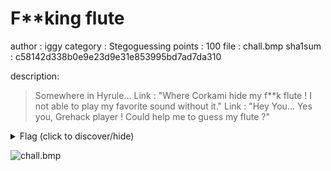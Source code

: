 # F\*\*king flute 
author : iggy 
category : Stegoguessing 
points : 100 
file : chall.bmp 
sha1sum : c58142d338b0e9e23d9e31e853995bd7ad7da310 

description:  
>
> Somewhere in Hyrule... 
> Link : "Where Corkami hide my f\*\*k flute ! I not able to play my favorite sound without it." 
> Link : "Hey You... Yes you, Grehack player ! Could help me to guess my flute ?" 
>

<details>
    <summary>Flag (click to discover/hide)</summary> 
    <p>GH17{It's_An_Ocarina_Not_A_Flute_!}</p> 
</details>
 
![chall.bmp](./chall.bmp)

